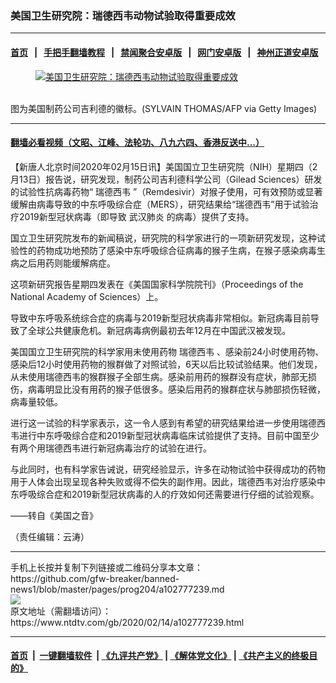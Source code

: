 ### 美国卫生研究院：瑞德西韦动物试验取得重要成效
------------------------

#### [首页](https://github.com/gfw-breaker/banned-news1/blob/master/README.md) &nbsp;&nbsp;|&nbsp;&nbsp; [手把手翻墙教程](https://github.com/gfw-breaker/guides/wiki) &nbsp;&nbsp;|&nbsp;&nbsp; [禁闻聚合安卓版](https://github.com/gfw-breaker/bn-android) &nbsp;&nbsp;|&nbsp;&nbsp; [网门安卓版](https://github.com/oGate2/oGate) &nbsp;&nbsp;|&nbsp;&nbsp; [神州正道安卓版](https://github.com/SzzdOgate/update) 



<div><div class="featured_image">
 <a href="https://i.ntdtv.com/assets/uploads/2020/02/GettyImages-487287753.jpg" target="_blank">
  <figure>
   <img alt="美国卫生研究院：瑞德西韦动物试验取得重要成效" src="https://i.ntdtv.com/assets/uploads/2020/02/GettyImages-487287753-800x450.jpg"/>
  </figure><br/>
 </a>
 <span class="caption">
  图为美国制药公司吉利德的徽标。(SYLVAIN THOMAS/AFP via Getty Images)
 </span>
</div>
</div><hr/>

#### [翻墙必看视频（文昭、江峰、法轮功、八九六四、香港反送中...）](https://github.com/gfw-breaker/banned-news1/blob/master/pages/link3.md)

<div><div class="post_content" itemprop="articleBody">
 <p>
  【新唐人北京时间2020年02月15日讯】美国国立卫生研究院（NIH）星期四（2月13日）报告说，研究发现，制药公司吉利德科学公司（Gilead Sciences）研发的试验性抗病毒药物“
  <ok href="https://www.ntdtv.com/gb/瑞德西韦.htm">
   瑞德西韦
  </ok>
  ”（Remdesivir）对猴子使用，可有效预防或显著缓解由病毒导致的中东呼吸综合症（MERS），研究结果给“瑞德西韦”用于试验治疗2019新型冠状病毒（即导致
  <ok href="https://www.ntdtv.com/gb/武汉肺炎.htm">
   武汉肺炎
  </ok>
  的病毒）提供了支持。
 </p>
 <p>
  国立卫生研究院发布的新闻稿说，研究院的科学家进行的一项新研究发现，这种试验性的药物成功地预防了感染中东呼吸综合征病毒的猴子生病，在猴子感染病毒生病之后用药则能缓解病症。
 </p>
 <p>
  这项新研究报告星期四发表在《美国国家科学院院刊》（Proceedings of the National Academy of Sciences）上。
 </p>
 <p>
  导致中东呼吸系统综合症的病毒与2019新型冠状病毒非常相似。新冠病毒目前导致了全球公共健康危机。新冠病毒病例最初去年12月在中国武汉被发现。
 </p>
 <p>
  美国国立卫生研究院的科学家用未使用药物
  <ok href="https://www.ntdtv.com/gb/瑞德西韦.htm">
   瑞德西韦
  </ok>
  、感染前24小时使用药物、感染后12小时使用药物的猴群做了对照试验，6天以后比较试验结果。他们发现，从未使用瑞德西韦的猴群猴子全部生病。感染前用药的猴群没有症状，肺部无损伤，病毒明显比没有用药的猴子低很多。感染后用药的猴群症状与肺部损伤轻微，病毒量较低。
 </p>
 <p>
  进行这一试验的科学家表示，这一令人感到有希望的研究结果给进一步使用瑞德西韦进行中东呼吸综合症和2019新型冠状病毒临床试验提供了支持。目前中国至少有两个用瑞德西韦进行新冠病毒治疗的试验在进行。
 </p>
 <p>
  与此同时，也有科学家告诫说，研究经验显示，许多在动物试验中获得成功的药物用于人体会出现呈现各种失败或得不偿失的副作用。因此，瑞德西韦对治疗感染中东呼吸综合症和2019新型冠状病毒的人的疗效如何还需要进行仔细的试验观察。
 </p>
 <p>
  ——转自《美国之音》
 </p>
 <p>
  （责任编辑：云涛）
 </p>
 <div class="single_ad">
 </div>
</div>
</div>
<hr/>
手机上长按并复制下列链接或二维码分享本文章：<br/>
https://github.com/gfw-breaker/banned-news1/blob/master/pages/prog204/a102777239.md <br/>
<a href='https://github.com/gfw-breaker/banned-news1/blob/master/pages/prog204/a102777239.md'><img src='https://github.com/gfw-breaker/banned-news1/blob/master/pages/prog204/a102777239.md.png'/></a> <br/>
原文地址（需翻墙访问）：https://www.ntdtv.com/gb/2020/02/14/a102777239.html


------------------------
#### [首页](https://github.com/gfw-breaker/banned-news1/blob/master/README.md) &nbsp;|&nbsp; [一键翻墙软件](https://github.com/gfw-breaker/nogfw/blob/master/README.md) &nbsp;| [《九评共产党》](https://github.com/gfw-breaker/9ping.md/blob/master/README.md#九评之一评共产党是什么) | [《解体党文化》](https://github.com/gfw-breaker/jtdwh.md/blob/master/README.md) | [《共产主义的终极目的》](https://github.com/gfw-breaker/gczydzjmd.md/blob/master/README.md)


<img src='http://gfw-breaker.win/banned-news/pages/prog204/a102777239.md' width='0px' height='0px'/>